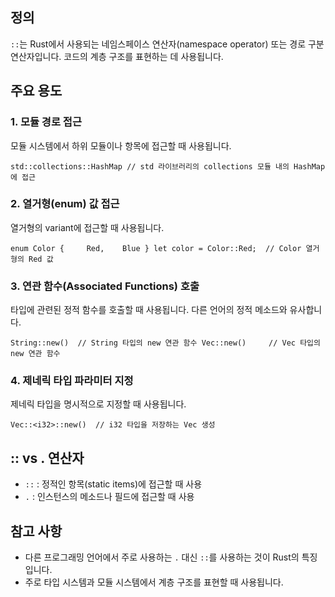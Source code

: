 ## 정의

`::`는 Rust에서 사용되는 네임스페이스 연산자(namespace operator) 또는 경로 구분 연산자입니다. 코드의 계층 구조를 표현하는 데 사용됩니다.

## 주요 용도

### 1. 모듈 경로 접근

모듈 시스템에서 하위 모듈이나 항목에 접근할 때 사용됩니다.

`std::collections::HashMap // std 라이브러리의 collections 모듈 내의 HashMap에 접근`

### 2. 열거형(enum) 값 접근

열거형의 variant에 접근할 때 사용됩니다.

`enum Color {     Red,    Blue } let color = Color::Red;  // Color 열거형의 Red 값`

### 3. 연관 함수(Associated Functions) 호출

타입에 관련된 정적 함수를 호출할 때 사용됩니다. 다른 언어의 정적 메소드와 유사합니다.

`String::new()  // String 타입의 new 연관 함수 Vec::new()     // Vec 타입의 new 연관 함수`

### 4. 제네릭 타입 파라미터 지정

제네릭 타입을 명시적으로 지정할 때 사용됩니다.

`Vec::<i32>::new()  // i32 타입을 저장하는 Vec 생성`

## :: vs . 연산자

- `::` : 정적인 항목(static items)에 접근할 때 사용
- `.` : 인스턴스의 메소드나 필드에 접근할 때 사용

## 참고 사항

- 다른 프로그래밍 언어에서 주로 사용하는 `.` 대신 `::`를 사용하는 것이 Rust의 특징입니다.
- 주로 타입 시스템과 모듈 시스템에서 계층 구조를 표현할 때 사용됩니다.